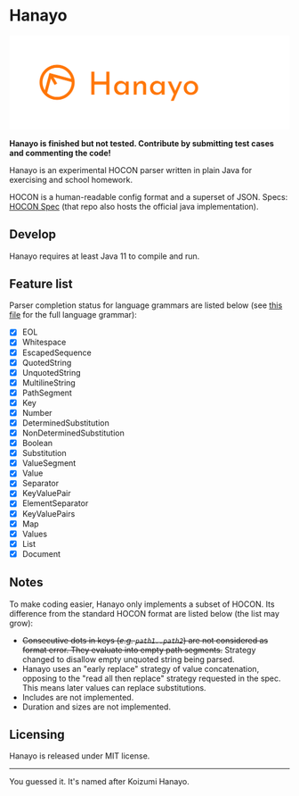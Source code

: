 # Hanayo

![](res/img/logo.png)

**Hanayo is finished but not tested. Contribute by submitting test cases and commenting the code!**

Hanayo is an experimental HOCON parser written in plain Java for exercising and school homework.

HOCON is a human-readable config format and a superset of JSON. Specs: [HOCON Spec][spec] (that repo also hosts the official java implementation).

[spec]: https://github.com/lightbend/config/blob/master/HOCON.md

## Develop

Hanayo requires at least Java 11 to compile and run.

## Feature list

Parser completion status for language grammars are listed below (see [this file][grammar] for the full language grammar):

- [x] EOL
- [x] Whitespace
- [x] EscapedSequence
- [x] QuotedString
- [x] UnquotedString
- [x] MultilineString
- [x] PathSegment
- [x] Key
- [x] Number
- [x] DeterminedSubstitution
- [x] NonDeterminedSubstitution
- [x] Boolean
- [x] Substitution
- [x] ValueSegment
- [x] Value
- [x] Separator
- [x] KeyValuePair
- [x] ElementSeparator
- [x] KeyValuePairs
- [x] Map
- [x] Values
- [x] List
- [x] Document

[grammar]: https://github.com/01010101lzy/hanayo/blob/master/docs/hocon-language.txt

## Notes

To make coding easier, Hanayo only implements a subset of HOCON. Its difference from the standard HOCON format are listed below (the list may grow):

- ~~Consecutive dots in keys (_e.g. `path1..path2`_) are not considered as format error. They evaluate into empty path segments.~~ Strategy changed to disallow empty unquoted string being parsed.
- Hanayo uses an "early replace" strategy of value concatenation, opposing to the "read all then replace" strategy requested in the spec. This means later values can replace substitutions.
- Includes are not implemented.
- Duration and sizes are not implemented.

## Licensing

Hanayo is released under MIT license.

---

You guessed it. It's named after Koizumi Hanayo.
